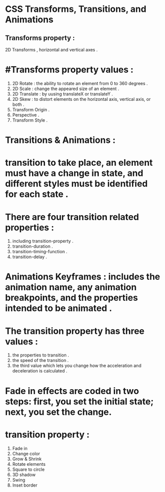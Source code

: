  # CSS Transforms, Transitions, and Animations 

## Transforms property :
 2D Transforms , horizontal and vertical axes .

 # #Transforms property values  :

1. 2D Rotate : the ability to rotate an element from 0 to 360 degrees .
2. 2D Scale : change the appeared size of an element . 
3. 2D Translate : by uusing translateX or  translateY .
4. 2D Skew : to distort elements on the horizontal axis, vertical axis, or both .
5. Transform Origin .
6. Perspective .
7. Transform Style .

# Transitions & Animations :

#  transition to take place, an element must have a change in state, and different styles must be identified for each state .

# There are four transition related properties :
1. including transition-property .
2. transition-duration .
3. transition-timing-function .
4. transition-delay .


# Animations Keyframes :  includes the animation name, any animation breakpoints, and the properties intended to be animated .


# The transition property has three values : 
1. the properties to transition .
2. the speed of the transition .
3. the third value which lets you change how the acceleration and deceleration is calculated .

# Fade in effects are coded in two steps: first, you set the initial state; next, you set the change.



# transition property :
1. Fade in
2. Change color
3. Grow & Shrink
4. Rotate elements
5. Square to circle
6.  3D shadow
7. Swing
8. Inset border

